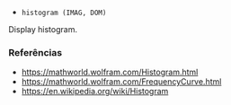 * `histogram (IMAG, DOM)`

Display histogram.

### Referências

* https://mathworld.wolfram.com/Histogram.html
* https://mathworld.wolfram.com/FrequencyCurve.html
* https://en.wikipedia.org/wiki/Histogram
